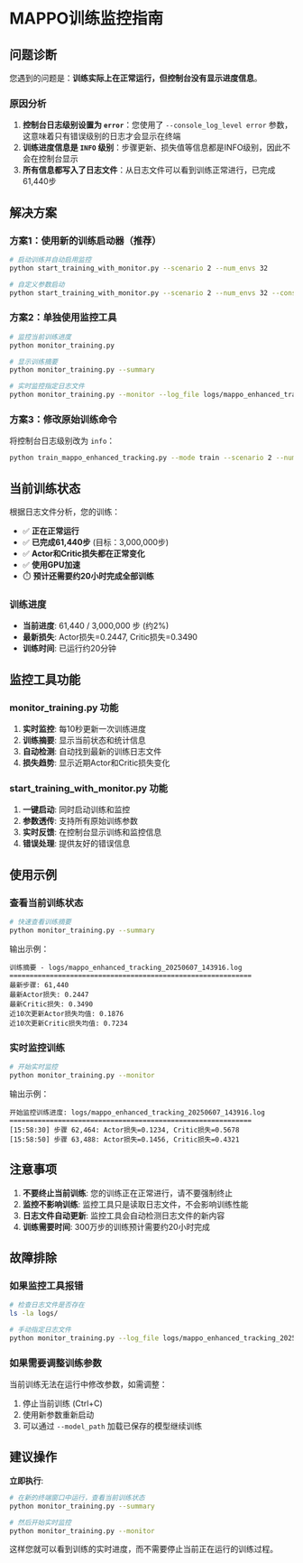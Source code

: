 # MAPPO训练监控指南

## 问题诊断

您遇到的问题是：**训练实际上在正常运行，但控制台没有显示进度信息**。

### 原因分析

1. **控制台日志级别设置为 `error`**：您使用了 `--console_log_level error` 参数，这意味着只有错误级别的日志才会显示在终端
2. **训练进度信息是 `INFO` 级别**：步骤更新、损失值等信息都是INFO级别，因此不会在控制台显示
3. **所有信息都写入了日志文件**：从日志文件可以看到训练正常进行，已完成61,440步

## 解决方案

### 方案1：使用新的训练启动器（推荐）

```bash
# 启动训练并自动启用监控
python start_training_with_monitor.py --scenario 2 --num_envs 32

# 自定义参数启动
python start_training_with_monitor.py --scenario 2 --num_envs 32 --console_log_level info --n_uavs 5 --n_users 50
```

### 方案2：单独使用监控工具

```bash
# 监控当前训练进度
python monitor_training.py

# 显示训练摘要
python monitor_training.py --summary

# 实时监控指定日志文件
python monitor_training.py --monitor --log_file logs/mappo_enhanced_tracking_20250607_143916.log
```

### 方案3：修改原始训练命令

将控制台日志级别改为 `info`：

```bash
python train_mappo_enhanced_tracking.py --mode train --scenario 2 --num_envs 32 --console_log_level info
```

## 当前训练状态

根据日志文件分析，您的训练：

- ✅ **正在正常运行**
- ✅ **已完成61,440步** (目标：3,000,000步)
- ✅ **Actor和Critic损失都在正常变化**
- ✅ **使用GPU加速**
- ⏱️ **预计还需要约20小时完成全部训练**

### 训练进度

- **当前进度**: 61,440 / 3,000,000 步 (约2%)
- **最新损失**: Actor损失=0.2447, Critic损失=0.3490
- **训练时间**: 已运行约20分钟

## 监控工具功能

### monitor_training.py 功能

1. **实时监控**: 每10秒更新一次训练进度
2. **训练摘要**: 显示当前状态和统计信息
3. **自动检测**: 自动找到最新的训练日志文件
4. **损失趋势**: 显示近期Actor和Critic损失变化

### start_training_with_monitor.py 功能

1. **一键启动**: 同时启动训练和监控
2. **参数透传**: 支持所有原始训练参数
3. **实时反馈**: 在控制台显示训练和监控信息
4. **错误处理**: 提供友好的错误信息

## 使用示例

### 查看当前训练状态

```bash
# 快速查看训练摘要
python monitor_training.py --summary
```

输出示例：
```
训练摘要 - logs/mappo_enhanced_tracking_20250607_143916.log
============================================================
最新步骤: 61,440
最新Actor损失: 0.2447
最新Critic损失: 0.3490
近10次更新Actor损失均值: 0.1876
近10次更新Critic损失均值: 0.7234
```

### 实时监控训练

```bash
# 开始实时监控
python monitor_training.py --monitor
```

输出示例：
```
开始监控训练进度: logs/mappo_enhanced_tracking_20250607_143916.log
============================================================
[15:58:30] 步骤 62,464: Actor损失=0.1234, Critic损失=0.5678
[15:58:50] 步骤 63,488: Actor损失=0.1456, Critic损失=0.4321
```

## 注意事项

1. **不要终止当前训练**: 您的训练正在正常进行，请不要强制终止
2. **监控不影响训练**: 监控工具只是读取日志文件，不会影响训练性能
3. **日志文件自动更新**: 监控工具会自动检测日志文件的新内容
4. **训练需要时间**: 300万步的训练预计需要约20小时完成

## 故障排除

### 如果监控工具报错

```bash
# 检查日志文件是否存在
ls -la logs/

# 手动指定日志文件
python monitor_training.py --log_file logs/mappo_enhanced_tracking_20250607_143916.log
```

### 如果需要调整训练参数

当前训练无法在运行中修改参数，如需调整：
1. 停止当前训练 (Ctrl+C)
2. 使用新参数重新启动
3. 可以通过 `--model_path` 加载已保存的模型继续训练

## 建议操作

**立即执行**:
```bash
# 在新的终端窗口中运行，查看当前训练状态
python monitor_training.py --summary

# 然后开始实时监控
python monitor_training.py --monitor
```

这样您就可以看到训练的实时进度，而不需要停止当前正在运行的训练过程。
